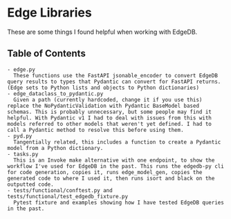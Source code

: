 # Edge Libraries
These are some things I found helpful when working with EdgeDB.

## Table of Contents
    - edge.py
      These functions use the FastAPI jsonable_encoder to convert EdgeDB query results to types that Pydantic can convert for FastAPI returns. (Edge sets to Python lists and objects to Python dictionaries)
    - edge_dataclass_to_pydantic.py
      Given a path (currently hardcoded, change it if you use this) replace the NoPydanticValidation with Pydantic BaseModel based schemas. This is probably unnecessary, but some people may find it helpful. With Pydantic v1 I had to deal with issues from this with models referred to other models that weren't yet defined. I had to call a Pydantic method to resolve this before using them.
    - pyd.py
      Tangentially related, this includes a function to create a Pydantic model from a Python dictionary.
    - tasks.py
      This is an Invoke make alternative with one endpoint, to show the workflow I've used for EdgeDB in the past. This runs the edgedb-py cli for code generation, copies it, runs edge_model_gen, copies the generated code to where I used it, then runs isort and black on the outputted code.
    - tests/functional/conftest.py and tests/functional/test_edgedb_fixture.py
      Pytest fixture and examples showing how I have tested EdgeDB queries in the past.
